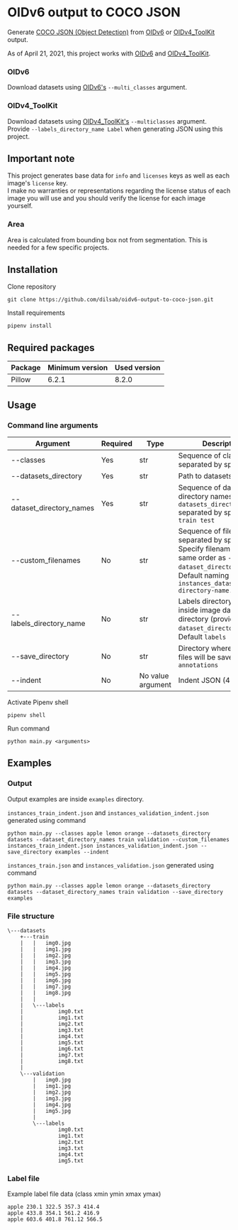 # OIDv6 output to COCO JSON

Generate [COCO JSON (Object Detection)](https://cocodataset.org/#format-data) from [OIDv6](https://github.com/DmitryRyumin/OIDv6) 
or [OIDv4_ToolKit](https://github.com/EscVM/OIDv4_ToolKit) output.

As of April 21, 2021, this project works with [OIDv6](https://github.com/DmitryRyumin/OIDv6) 
and [OIDv4_ToolKit](https://github.com/EscVM/OIDv4_ToolKit).

### OIDv6
Download datasets using [OIDv6's](https://github.com/DmitryRyumin/OIDv6) `--multi_classes` argument.

### OIDv4_ToolKit
Download datasets using [OIDv4_ToolKit's](https://github.com/EscVM/OIDv4_ToolKit) `--multiclasses` argument.\
Provide `--labels_directory_name Label` when generating JSON using this project.

## Important note
This project generates base data for `info` and `licenses` keys as well as each image's `license` key.\
I make no warranties or representations regarding the license status of each image you will use and you should verify the license for each image yourself.

### Area
Area is calculated from bounding box not from segmentation. This is needed for a few specific projects.

## Installation

Clone repository
```shell
git clone https://github.com/dilsab/oidv6-output-to-coco-json.git
```
Install requirements
```shell
pipenv install
```

## Required packages

| Package | Minimum version | Used version |
| ------- | --------------- | ------------ |
| Pillow  | 6.2.1 | 8.2.0 |

## Usage

### Command line arguments

| Argument | Required | Type | Description |
| -------- | ---  | -------- | ------------------- |
| --classes | Yes | str | Sequence of class names separated by space |
| --datasets_directory | Yes | str | Path to datasets directory |
| --dataset_directory_names | Yes | str | Sequence of dataset directory names inside `--datasets_directory` separated by space e.g. `train test` |
| --custom_filenames | No | str | Sequence of filenames separated by space. Specify filenames in the same order as `--dataset_directory_names`. Default naming `instances_dataset-directory-name.json` |
| --labels_directory_name | No | str | Labels directory name inside image dataset directory (provided by `--dataset_directory_names`). Default `labels` |
| --save_directory | No | str | Directory where JSON files will be saved. Default `annotations` |
| --indent | No | No value argument | Indent JSON (4 spaces) |

Activate Pipenv shell
```shell
pipenv shell
```
Run command
```shell
python main.py <arguments>
```

## Examples

### Output

Output examples are inside `examples` directory.

`instances_train_indent.json` and `instances_validation_indent.json` generated using command
```shell
python main.py --classes apple lemon orange --datasets_directory datasets --dataset_directory_names train validation --custom_filenames instances_train_indent.json instances_validation_indent.json --save_directory examples --indent
```

`instances_train.json` and `instances_validation.json` generated using command
```shell
python main.py --classes apple lemon orange --datasets_directory datasets --dataset_directory_names train validation --save_directory examples
```

### File structure

```text
\---datasets
    +---train
    |   |   img0.jpg
    |   |   img1.jpg
    |   |   img2.jpg
    |   |   img3.jpg
    |   |   img4.jpg
    |   |   img5.jpg
    |   |   img6.jpg
    |   |   img7.jpg
    |   |   img8.jpg
    |   |
    |   \---labels
    |           img0.txt
    |           img1.txt
    |           img2.txt
    |           img3.txt
    |           img4.txt
    |           img5.txt
    |           img6.txt
    |           img7.txt
    |           img8.txt
    |
    \---validation
        |   img0.jpg
        |   img1.jpg
        |   img2.jpg
        |   img3.jpg
        |   img4.jpg
        |   img5.jpg
        |
        \---labels
                img0.txt
                img1.txt
                img2.txt
                img3.txt
                img4.txt
                img5.txt
```

### Label file

Example label file data (class xmin ymin xmax ymax)

```text
apple 230.1 322.5 357.3 414.4
apple 433.8 354.1 561.2 416.9
apple 603.6 401.8 761.12 566.5
```

